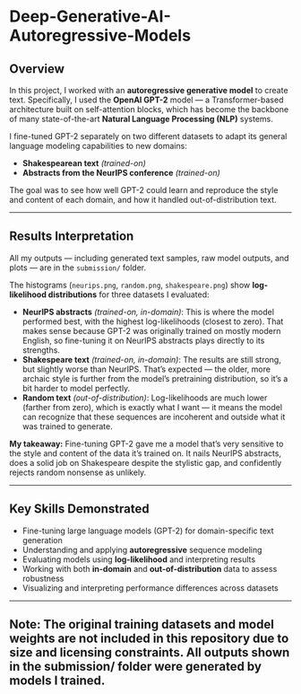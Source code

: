 # Deep-Generative-AI-Autoregressive-Models

## Overview

In this project, I worked with an **autoregressive generative model** to create text.
Specifically, I used the **OpenAI GPT-2** model — a Transformer-based architecture built on self-attention blocks, which has become the backbone of many state-of-the-art **Natural Language Processing (NLP)** systems.

I fine-tuned GPT-2 separately on two different datasets to adapt its general language modeling capabilities to new domains:

* **Shakespearean text** *(trained-on)*
* **Abstracts from the NeurIPS conference** *(trained-on)*

The goal was to see how well GPT-2 could learn and reproduce the style and content of each domain, and how it handled out-of-distribution text.

---

## Results Interpretation

All my outputs — including generated text samples, raw model outputs, and plots — are in the `submission/` folder.

The histograms (`neurips.png`, `random.png`, `shakespeare.png`) show **log-likelihood distributions** for three datasets I evaluated:

* **NeurIPS abstracts** *(trained-on, in-domain)*: This is where the model performed best, with the highest log-likelihoods (closest to zero). That makes sense because GPT-2 was originally trained on mostly modern English, so fine-tuning it on NeurIPS abstracts plays directly to its strengths.
* **Shakespeare text** *(trained-on, in-domain)*: The results are still strong, but slightly worse than NeurIPS. That’s expected — the older, more archaic style is further from the model’s pretraining distribution, so it’s a bit harder to model perfectly.
* **Random text** *(out-of-distribution)*: Log-likelihoods are much lower (farther from zero), which is exactly what I want — it means the model can recognize that these sequences are incoherent and outside what it was trained to generate.

**My takeaway:**
Fine-tuning GPT-2 gave me a model that’s very sensitive to the style and content of the data it’s trained on. It nails NeurIPS abstracts, does a solid job on Shakespeare despite the stylistic gap, and confidently rejects random nonsense as unlikely.

---

## Key Skills Demonstrated

* Fine-tuning large language models (GPT-2) for domain-specific text generation
* Understanding and applying **autoregressive** sequence modeling
* Evaluating models using **log-likelihood** and interpreting results
* Working with both **in-domain** and **out-of-distribution** data to assess robustness
* Visualizing and interpreting performance differences across datasets

---

## Note: The original training datasets and model weights are not included in this repository due to size and licensing constraints. All outputs shown in the submission/ folder were generated by models I trained.
